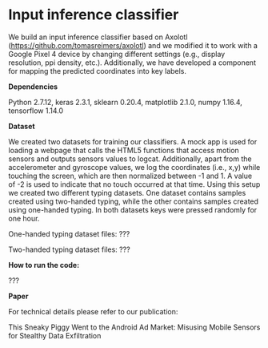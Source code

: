 # Input inference classifier

We build an input inference classifier based on Axolotl (https://github.com/tomasreimers/axolotl) and we modified it to work with a Google Pixel 4 device by changing different settings (e.g., display resolution, ppi density, etc.). Additionally, we have developed a component for mapping the predicted coordinates into key labels.

**Dependencies**

Python 2.7.12, keras 2.3.1, sklearn 0.20.4, matplotlib 2.1.0, numpy 1.16.4, tensorflow 1.14.0

**Dataset**

We created two datasets for training our classifiers. A mock app is used for loading a webpage that calls the HTML5 functions that access motion sensors
and outputs sensors values to logcat. Additionally, apart from the accelerometer and gyroscope values, we log the coordinates (i.e., x,y) while touching the screen, which are then normalized between -1 and 1. A value of -2 is used to indicate that no touch occurred at that time. Using this setup we created two different typing datasets. One dataset contains samples created using two-handed typing, while the other contains samples created using one-handed typing. In both datasets keys were pressed randomly for one hour.

One-handed typing dataset files: ???

Two-handed typing dataset files: ???

**How to run the code:**

???

**Paper**

For technical details please refer to our publication:

This Sneaky Piggy Went to the Android Ad Market: Misusing Mobile Sensors for Stealthy Data Exfiltration

